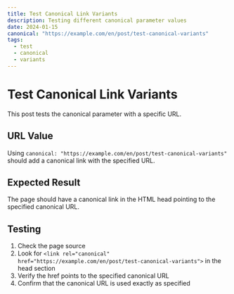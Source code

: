 ```yaml
---
title: Test Canonical Link Variants
description: Testing different canonical parameter values
date: 2024-01-15
canonical: "https://example.com/en/post/test-canonical-variants"
tags:
  - test
  - canonical
  - variants
---
```


# Test Canonical Link Variants

This post tests the canonical parameter with a specific URL.

## URL Value

Using `canonical: "https://example.com/en/post/test-canonical-variants"` should add a canonical link with the specified URL.

## Expected Result

The page should have a canonical link in the HTML head pointing to the specified canonical URL.

## Testing

1. Check the page source
2. Look for `<link rel="canonical" href="https://example.com/en/post/test-canonical-variants">` in the head section
3. Verify the href points to the specified canonical URL
4. Confirm that the canonical URL is used exactly as specified
